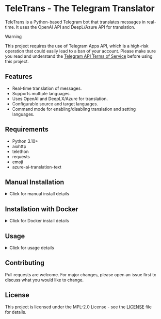 # TeleTrans - The Telegram Translator

TeleTrans is a Python-based Telegram bot that translates messages in real-time. It uses the OpenAI API and DeepL/Azure API for translation.


> [!WARNING]  
> This project requires the use of Telegram Apps API, which is a high-risk operation that could easily lead to a ban of your account. Please make sure you read and understand the [Telegram API Terms of Service](https://core.telegram.org/api/terms) before using this project.

## Features

- Real-time translation of messages.
- Supports multiple languages.
- Uses OpenAI and DeepLX/Azure for translation.
- Configurable source and target languages.
- Command mode for enabling/disabling translation and setting languages.

## Requirements

- Python 3.10+
- aiohttp
- telethon
- requests
- emoji
- azure-ai-translation-text

## Manual Installation

<details>
   <summary>Click for manual install details</summary>

#### Install & Setup & Run

1. Clone the repository:
   ```sh
   git clone https://github.com/ihategfw/teletrans.git
   ```

2. Navigate to the project directory:
   ```sh
   cd teletrans
   ```

3. Create python virtual environments:
   ```sh
   python3 -m venv .venv
   source .venv/bin/activate
   ```

4. Install the required Python packages:
   ```sh
   pip install -r requirements.txt
   ```

5. Create a `config.json` file in the project directory:
   ```json
   {
     "api_id": "your_telegram_api_id",
     "api_hash": "your_telegram_api_hash",
     "translation_service": "deeplx",
     "azure": {
        "key": "your_azure_key",
        "endpoint": "https://api.cognitive.microsofttranslator.com/",
        "region": "global"
     },
     "deeplx": {
        "url": "your_deeplx_url"
     },
     "openai": {
        "enable": true,
        "target_lang": "en",
        "api_key": "your_openai_api_key",
        "url": "https://api.openai.com/v1/chat/completions",
        "model": "gpt-3.5-turbo",
        "prompt": "Translate the following text to English: ",
        "temperature": 0.5
     },
     "target_config": {}
   }
   ```
   - `api_id` and `api_hash` are required for the Telegram API. You can get them by creating a new application at [my.telegram.org](https://my.telegram.org).
   - `translation_service` can be set to `deeplx` or `azure`.
   - DeepLX: Click [here](https://linux.do/t/topic/111737) to get your unique API url.
   - Azure: Click [here](https://learn.microsoft.com/en-us/azure/ai-services/translator/create-translator-resource) to create an Azure Translator resource and get your Azure key.
   - If `openai.enable` is set to `true`, the bot will use the OpenAI API to translate, you can configure the `target_lang` and `prompt` for OpenAI. Only effective when the target language is same as `openai.target_lang`.

6. Run the script with an optional argument to specify the working directory:
   ```sh
   python teletrans.py </path/to/your/directory>
   ```
   If no directory is specified, the script will run in the current directory.

7. After configuring everything, exit the venv.
   ```sh
   deactivate
   ```

#### Running as a Daemon

1. Create a new service file:
   ```sh
   sudo nano /etc/systemd/system/teletrans.service
   ```

2. Add the following content to the file:
   ```ini
   [Unit]
   Description=TeleTrans
   After=network.target
   
   [Service]
   Type=simple
   WorkingDirectory=/path/to/teletrans
   ExecStart=/path/to/teletrans/.venv/bin/python3 /path/to/teletrans/teletrans.py /path/to/your/directory
   Restart=on-failure
   
   [Install]
   WantedBy=multi-user.target
   ```
   Replace `/path/to/teletrans` with the path to the project directory. `/path/to/your/directory` is the directory where the bot will store the configuration and logs.

3. Start the service and enable it to run on boot:
   ```sh
   sudo systemctl start teletrans
   sudo systemctl enable teletrans
   ```

4. Check the status of the service:
   ```sh
   sudo systemctl status teletrans
   ```

5. To stop the service, use:
   ```sh
   sudo systemctl stop teletrans
   ```

</details>

## Installation with Docker

<details>
   <summary>Click for Docker install details</summary>

1. Install Docker:
   ```sh
   bash <(curl -sSL https://get.docker.com)
   ```

2. Make a directory for the bot:
   ```sh
   mkdir teletrans
   cd teletrans
   ```

4. Create a `config.json` file in the project directory:
    ```json
    {
        "api_id": "your_telegram_api_id",
        "api_hash": "your_telegram_api_hash",
        "target_config": {},
        "openai": {
            "enable": true,
            "api_key": "your_openai_api_key",
            "url": "https://api.openai.com/v1/chat/completions",
            "model": "gpt-3.5-turbo"
        }
    }
    ```
   - `api_id` and `api_hash` are required for the Telegram API. You can get them by creating a new application at [my.telegram.org](https://my.telegram.org).
   - If `openai.enable` is set to `true`, the bot will use the OpenAI API to translate, and this is only effective when the target language is English.

4. Run the bot with Docker:
   ```sh
   docker run -itd --name teletrans -v $(pwd):/app/config --restart=unless-stopped ghcr.io/ihategfw/teletrans:latest
   ```

5. For the first time, you need to execute the following command to log in to your Telegram account:
   ```sh
   docker exec -it teletrans python teletrans.py /app/config
   ```
   Follow the instructions to log in. 
   
   After logging in, please stop the container by pressing `Ctrl+C` and restart it:
   ```sh
   docker restart teletrans
   ```

</details>

## Usage

<details>
   <summary>Click for usage details</summary>

1. To enable translation from Chinese to English and Japanese, and keep the original message, use the following command in the chat:
   ```
   .tt-on,zh,zh|en|ja
   ```
   The code of languages supported by DeepL API can be found [here](https://developers.deepl.com/docs/resources/supported-languages).

2. To disable translation in the chat, simply use:
   ```
   .tt-off
   ```

3. To enable or disable global translation, use the following command:
   ```
   .tt-on-global,zh,zh|en|ja
   .tt-off-global
   ```
   - The chat config is prioritized over the global config.

4. If you want to send a message without translating it, use the `.tt-skip` command followed by your message:
   ```
   .tt-skip Hello, this message will not be translated.
   ```

5. If you want to translate only this message once, use the following command, making sure to separate the command and the text with a space; this command ignores the `.tt-on` or `.tt-on-global` parameter:
   ```
   .tt-once,en,en|zh Hello, I am teletrans bot
   ```

6. Edited message is not translated by default. If you need to translate it, insert `.tt` at the beginning of the message.
   ```
   .tt This edited message will be translated.
   ```

7. If you want to translate the message you replied to, use the below command:
   ```
   .tt,zh,zh|en|ja
   ```

</details>

## Contributing

Pull requests are welcome. For major changes, please open an issue first to discuss what you would like to change.

## License

This project is licensed under the MPL-2.0 License - see the [LICENSE](LICENSE) file for details.

